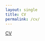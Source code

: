 ```yaml
---
layout: single
title: CV
permalink: /cv/
---
```

<a href="../files/hsantannaCV.pdf" target="_blank">CV</a>
